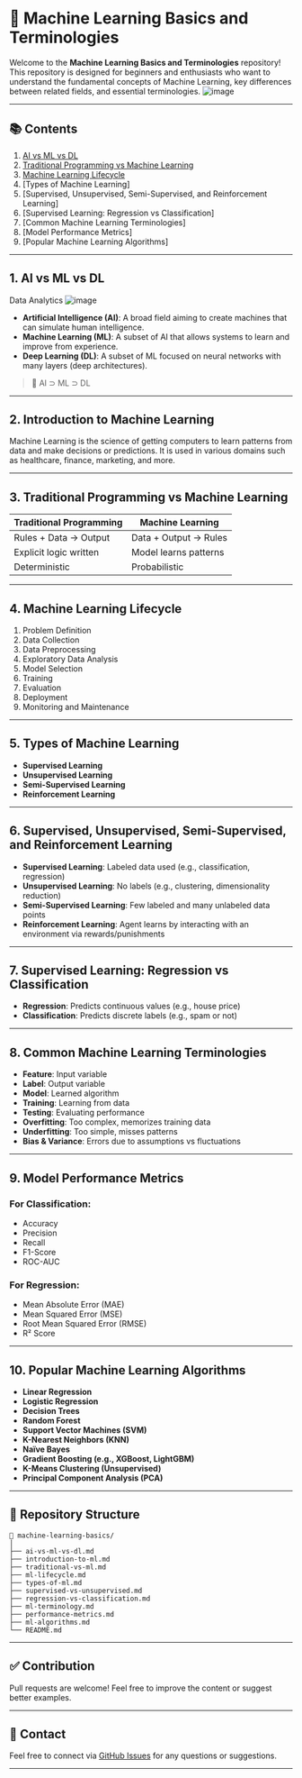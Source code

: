 # 📘 Machine Learning Basics and Terminologies

Welcome to the **Machine Learning Basics and Terminologies** repository!
This repository is designed for beginners and enthusiasts who want to understand the fundamental concepts of Machine Learning, key differences between related fields, and essential terminologies.
![image](https://github.com/user-attachments/assets/531511e6-b692-45b5-875c-aab1b65fcca5)

---

## 📚 Contents

1. [AI vs ML vs DL](https://github.com/SHAHMACP/Machine-Learning-Basics-and-Terminologies/blob/main/AI%20vs%20ML%20vs%20DL.md)
2. [Traditional Programming vs Machine Learning](https://github.com/SHAHMACP/Machine-Learning-Basics-and-Terminologies/blob/main/Classical%20Programming%20vs%20Machine%20Learning.md)
3. [Machine Learning Lifecycle](https://github.com/SHAHMACP/Machine-Learning-Basics-and-Terminologies/tree/main)
4. [Types of Machine Learning]
5. [Supervised, Unsupervised, Semi-Supervised, and Reinforcement Learning]
6. [Supervised Learning: Regression vs Classification]
7. [Common Machine Learning Terminologies]
8. [Model Performance Metrics]
9. [Popular Machine Learning Algorithms]

---

## 1. AI vs ML vs DL
Data Analytics
![image](https://github.com/user-attachments/assets/839210b7-702e-4706-a074-9531837a093e)


* **Artificial Intelligence (AI)**: A broad field aiming to create machines that can simulate human intelligence.
* **Machine Learning (ML)**: A subset of AI that allows systems to learn and improve from experience.
* **Deep Learning (DL)**: A subset of ML focused on neural networks with many layers (deep architectures).

> 🔁 AI ⊃ ML ⊃ DL

---

## 2. Introduction to Machine Learning

Machine Learning is the science of getting computers to learn patterns from data and make decisions or predictions. It is used in various domains such as healthcare, finance, marketing, and more.

---

## 3. Traditional Programming vs Machine Learning

| Traditional Programming | Machine Learning      |
| ----------------------- | --------------------- |
| Rules + Data → Output   | Data + Output → Rules |
| Explicit logic written  | Model learns patterns |
| Deterministic           | Probabilistic         |

---

## 4. Machine Learning Lifecycle

1. Problem Definition
2. Data Collection
3. Data Preprocessing
4. Exploratory Data Analysis
5. Model Selection
6. Training
7. Evaluation
8. Deployment
9. Monitoring and Maintenance

---

## 5. Types of Machine Learning

* **Supervised Learning**
* **Unsupervised Learning**
* **Semi-Supervised Learning**
* **Reinforcement Learning**

---

## 6. Supervised, Unsupervised, Semi-Supervised, and Reinforcement Learning

* **Supervised Learning**: Labeled data used (e.g., classification, regression)
* **Unsupervised Learning**: No labels (e.g., clustering, dimensionality reduction)
* **Semi-Supervised Learning**: Few labeled and many unlabeled data points
* **Reinforcement Learning**: Agent learns by interacting with an environment via rewards/punishments

---

## 7. Supervised Learning: Regression vs Classification

* **Regression**: Predicts continuous values (e.g., house price)
* **Classification**: Predicts discrete labels (e.g., spam or not)

---

## 8. Common Machine Learning Terminologies

* **Feature**: Input variable
* **Label**: Output variable
* **Model**: Learned algorithm
* **Training**: Learning from data
* **Testing**: Evaluating performance
* **Overfitting**: Too complex, memorizes training data
* **Underfitting**: Too simple, misses patterns
* **Bias & Variance**: Errors due to assumptions vs fluctuations

---

## 9. Model Performance Metrics

### For Classification:

* Accuracy
* Precision
* Recall
* F1-Score
* ROC-AUC

### For Regression:

* Mean Absolute Error (MAE)
* Mean Squared Error (MSE)
* Root Mean Squared Error (RMSE)
* R² Score

---

## 10. Popular Machine Learning Algorithms

* **Linear Regression**
* **Logistic Regression**
* **Decision Trees**
* **Random Forest**
* **Support Vector Machines (SVM)**
* **K-Nearest Neighbors (KNN)**
* **Naïve Bayes**
* **Gradient Boosting (e.g., XGBoost, LightGBM)**
* **K-Means Clustering (Unsupervised)**
* **Principal Component Analysis (PCA)**

---

## 📂 Repository Structure

```
📁 machine-learning-basics/
│
├── ai-vs-ml-vs-dl.md
├── introduction-to-ml.md
├── traditional-vs-ml.md
├── ml-lifecycle.md
├── types-of-ml.md
├── supervised-vs-unsupervised.md
├── regression-vs-classification.md
├── ml-terminology.md
├── performance-metrics.md
├── ml-algorithms.md
└── README.md
```

---

## ✅ Contribution

Pull requests are welcome! Feel free to improve the content or suggest better examples.

---

## 📧 Contact

Feel free to connect via [GitHub Issues](https://github.com/yourusername/machine-learning-basics/issues) for any questions or suggestions.

---
